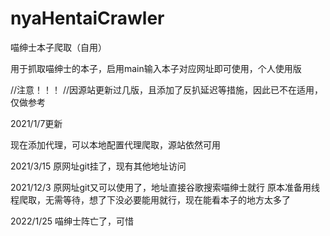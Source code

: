 # nyaHentaiCrawler
喵绅士本子爬取（自用）

用于抓取喵绅士的本子，启用main输入本子对应网址即可使用，个人使用版

//注意！！！
//因源站更新过几版，且添加了反扒延迟等措施，因此已不在适用，仅做参考

2021/1/7更新

现在添加代理，可以本地配置代理爬取，源站依然可用

2021/3/15
原网址git挂了，现有其他地址访问

2021/12/3
原网址git又可以使用了，地址直接谷歌搜索喵绅士就行
原本准备用线程爬取，无需等待，想了下没必要能用就行，现在能看本子的地方太多了

2022/1/25
喵绅士阵亡了，可惜

